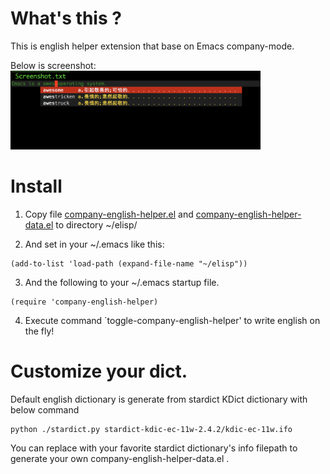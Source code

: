 # What's this ?
This is english helper extension that base on Emacs company-mode.

Below is screenshot:
<img src="./screenshot.png" width="400">

# Install
1. Copy file [company-english-helper.el](company-english-helper.el) and [company-english-helper-data.el](company-english-helper-data.el) to directory ~/elisp/

2. And set in your ~/.emacs like this:
```Elisp
(add-to-list 'load-path (expand-file-name "~/elisp"))
```

3. And the following to your ~/.emacs startup file.
```Elisp
(require 'company-english-helper)
```

4. Execute command `toggle-company-english-helper' to write english on the fly!

# Customize your dict.
Default english dictionary is generate from stardict KDict dictionary with below command

```Shell
python ./stardict.py stardict-kdic-ec-11w-2.4.2/kdic-ec-11w.ifo
```

You can replace with your favorite stardict dictionary's info filepath to generate your own company-english-helper-data.el .
